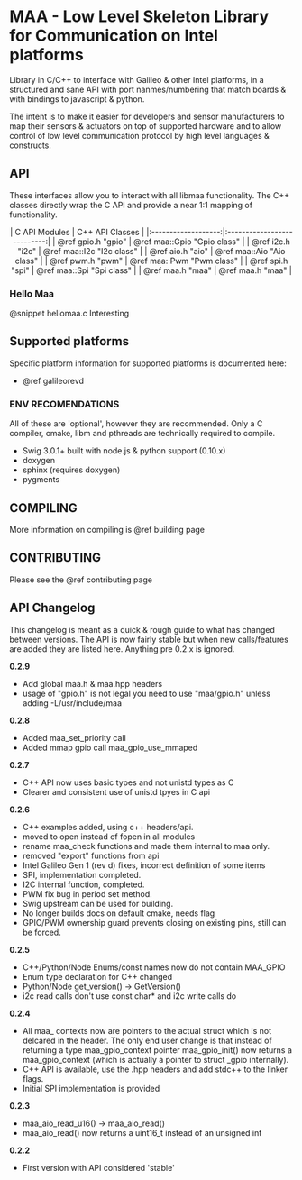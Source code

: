 MAA - Low Level Skeleton Library for Communication on Intel platforms
==============

Library in C/C++ to interface with Galileo & other Intel platforms, in a
structured and sane API with port nanmes/numbering that match boards & with
bindings to javascript & python.

The intent is to make it easier for developers and sensor manufacturers to map
their sensors & actuators on top of supported hardware and to allow control of
low level communication protocol by high level languages & constructs.

## API

These interfaces allow you to interact with all libmaa functionality. The C++
classes directly wrap the C API and provide a near 1:1 mapping of
functionality.

<center>
| C API Modules       | C++ API Classes             |
|:-------------------:|:---------------------------:|
| @ref gpio.h "gpio"  | @ref maa::Gpio "Gpio class" |
| @ref i2c.h "i2c"    | @ref maa::I2c "I2c class"   |
| @ref aio.h "aio"    | @ref maa::Aio "Aio class"   |
| @ref pwm.h "pwm"    | @ref maa::Pwm "Pwm class"   |
| @ref spi.h "spi"    | @ref maa::Spi "Spi class"   |
| @ref maa.h "maa"    | @ref maa.h "maa"            |
</center>

### Hello Maa
@snippet hellomaa.c Interesting

## Supported platforms

Specific platform information for supported platforms is documented here:

- @ref galileorevd

### ENV RECOMENDATIONS

All of these are 'optional', however they are recommended. Only a C compiler,
cmake, libm and pthreads are technically required to compile.

- Swig 3.0.1+ built with node.js & python support (0.10.x)
- doxygen
- sphinx (requires doxygen)
- pygments

## COMPILING

More information on compiling is @ref building page

## CONTRIBUTING

Please see the @ref contributing page

## API Changelog

This changelog is meant as a quick & rough guide to what has changed between
versions. The API is now fairly stable but when new calls/features are added
they are listed here. Anything pre 0.2.x is ignored.

**0.2.9**
  * Add global maa.h & maa.hpp headers
  * usage of "gpio.h" is not legal you need to use "maa/gpio.h" unless adding
    -L/usr/include/maa

**0.2.8**
  * Added maa_set_priority call
  * Added mmap gpio call maa_gpio_use_mmaped

**0.2.7**
  * C++ API now uses basic types and not unistd types as C
  * Clearer and consistent use of unistd tpyes in C api

**0.2.6**
  * C++ examples added, using c++ headers/api.
  * moved to open instead of fopen in all modules
  * rename maa_check functions and made them internal to maa only.
  * removed "export" functions from api
  * Intel Galileo Gen 1 (rev d) fixes, incorrect definition of some items
  * SPI, implementation completed.
  * I2C internal function, completed.
  * PWM fix bug in period set method.
  * Swig upstream can be used for building.
  * No longer builds docs on default cmake, needs flag
  * GPIO/PWM ownership guard prevents closing on existing pins, still can be forced.

**0.2.5**
  * C++/Python/Node Enums/const names now do not contain MAA_GPIO
  * Enum type declaration for C++ changed
  * Python/Node get_version() -> GetVersion()
  * i2c read calls don't use const char* and i2c write calls do

**0.2.4**
  * All maa_ contexts now are pointers to the actual struct which is not
    delcared in the header. The only end user change is that instead of
    returning a type maa_gpio_context pointer maa_gpio_init() now returns a
    maa_gpio_context (which is actually a pointer to struct _gpio internally).
  * C++ API is available, use the .hpp headers and add stdc++  to the linker
    flags.
  * Initial SPI implementation is provided

**0.2.3**
  * maa_aio_read_u16() -> maa_aio_read()
  * maa_aio_read() now returns a uint16_t instead of an unsigned int

**0.2.2**
  * First version with API considered 'stable'
